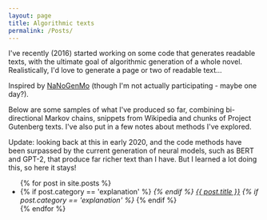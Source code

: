 ```yaml
---
layout: page
title: Algorithmic texts
permalink: /Posts/
---
```


I've recently (2016) started working on some code that generates readable texts, with the ultimate goal of algorithmic generation of a whole novel. Realistically, I'd love to generate a page or two of readable text... 

Inspired by [NaNoGenMo](https://github.com/NaNoGenMo/2016) (though I'm not actually participating - maybe one day?).

Below are some samples of what I've produced so far, combining bi-directional Markov chains, snippets from Wikipedia and chunks of Project Gutenberg texts. I've also put in a few notes about methods I've explored.

Update: looking back at this in early 2020, and the code methods have been surpassed by the current generation of neural models, such as BERT and GPT-2, that produce far richer text than I have. But I learned a lot doing this, so here it stays!

<ul>
  {% for post in site.posts %}
    <li>
      {% if post.category == 'explanation' %}
      <i>	
      {% endif %}
       <a href="{{ post.url }}">{{ post.title }}</a>
      {% if post.category == 'explanation' %}
      </i>	
      {% endif %}
    </li>
  {% endfor %}
</ul>
